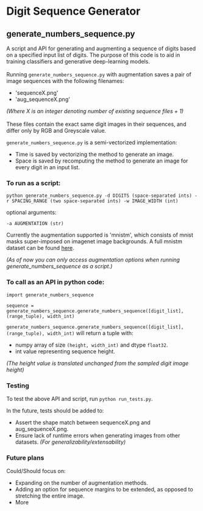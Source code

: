# Digit Sequence Generator

## generate_numbers_sequence.py

A script and API for generating and augmenting a sequence of digits based on a specified input list of digits. The purpose of this code is to aid in training classifiers and generative deep-learning models.
<br/><br>
Running `generate_numbers_sequence.py` with augmentation saves a pair of image sequences with the following filenames:

* 'sequenceX.png'
* 'aug_sequenceX.png'

*(Where X is an integer denoting number of existing sequence files + 1)*
<br/><br>
These files contain the exact same digit images in their sequences, and differ only by RGB and Greyscale value.

`generate_numbers_sequence.py` is a semi-vectorized implementation:

* Time is saved by vectorizing the method to generate an image.
* Space is saved by recomputing the method to generate an image for every digit in an input list.


### To run as a script:

```
python generate_numbers_sequence.py -d DIGITS (space-separated ints) -r SPACING_RANGE (two space-separated ints) -w IMAGE_WIDTH (int)
```
optional arguments:
```
-a AUGMENTATION (str)
```

Currently the augmentation supported is 'mnistm', which consists of mnist masks super-imposed on imagenet image backgrounds. A full mnistm dataset can be found [here](http://akanev.com/datasets).

*(As of now you can only access augmentation options when running generate_numbers_sequence as a script.)*


### To call as an API in python code:

```
import generate_numbers_sequence

sequence = generate_numbers_sequence.generate_numbers_sequence([digit_list], (range_tuple), width_int)
```

`generate_numbers_sequence.generate_numbers_sequence([digit_list], (range_tuple), width_int)` will return a tuple with:

* numpy array of size `(height, width_int)` and dtype `float32`.
* int value representing sequence height.

*(The height value is translated unchanged from the sampled digit image height)*


### Testing

To test the above API and script, run `python run_tests.py`.

In the future, tests should be added to: 

* Assert the shape match between sequenceX.png and aug_sequenceX.png.
* Ensure lack of runtime errors when generating images from other datasets.
*(For generalizability/extensability)*


### Future plans
Could/Should focus on:
  
* Expanding on the number of augmentation methods.
* Adding an option for sequence margins to be extended, as opposed to stretching the entire image.
* More
